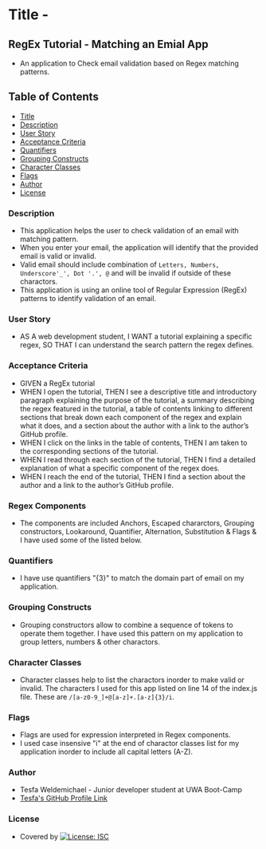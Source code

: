 # Title -

## RegEx Tutorial - Matching an Emial App

- An application to Check email validation based on Regex matching patterns.

## Table of Contents

- [Title](#title)
- [Description](#description)
- [User Story](#user-story)
- [Acceptance Criteria](#acceptance-criteria)
- [Quantifiers](#quantifiers)
- [Grouping Constructs](#grouping-constructs)
- [Character Classes](#character-classes)
- [Flags](#flags)
- [Author](#author)
- [License](#license)

### Description

- This application helps the user to check validation of an email with matching pattern.
- When you enter your email, the application will identify that the provided email is valid or invalid.
- Valid email should include combination of `Letters, Numbers, Underscore'_', Dot '.', @` and will be invalid if outside of these charactors.
- This application is using an online tool of Regular Expression (RegEx) patterns to identify validation of an email.

### User Story

- AS A web development student,
  I WANT a tutorial explaining a specific regex,
  SO THAT I can understand the search pattern the regex defines.

### Acceptance Criteria

- GIVEN a RegEx tutorial
- WHEN I open the tutorial,
  THEN I see a descriptive title and introductory paragraph explaining the purpose of the tutorial, a summary describing the regex featured in the tutorial, a table of contents linking to different sections that break down each component of the regex and explain what it does, and a section about the author with a link to the author’s GitHub profile.
- WHEN I click on the links in the table of contents,
  THEN I am taken to the corresponding sections of the tutorial.
- WHEN I read through each section of the tutorial,
  THEN I find a detailed explanation of what a specific component of the regex does.
- WHEN I reach the end of the tutorial,
  THEN I find a section about the author and a link to the author’s GitHub profile.

### Regex Components

- The components are included Anchors, Escaped chararctors, Grouping constructors, Lookaround, Quantifier, Alternation, Substitution & Flags & I have used some of the listed below.

### Quantifiers

- I have use quantifiers "{3}" to match the domain part of email on my application.

### Grouping Constructs

- Grouping constructors allow to combine a sequence of tokens to operate them together. I have used this pattern on my application to group letters, numbers & other charactors.

### Character Classes

- Character classes help to list the charactors inorder to make valid or invalid. The characters I used for this app listed on line 14 of the index.js file. These are `/[a-z0-9_]+@[a-z]+.[a-z]{3}/i`.

### Flags

- Flags are used for expression interpreted in Regex components.
- I used case insensive "i" at the end of charactor classes list for my application inorder to include all capital letters (A-Z).

### Author

- Tesfa Weldemichael - Junior developer student at UWA Boot-Camp
- [Tesfa's GitHub Profile Link](https://github.com/Tesfa8186/Tesfa-PortfolioWebpage)

### License

- Covered by [![License: ISC](https://img.shields.io/badge/License-ISC-blue.svg)](https://opensource.org/licenses/ISC)

